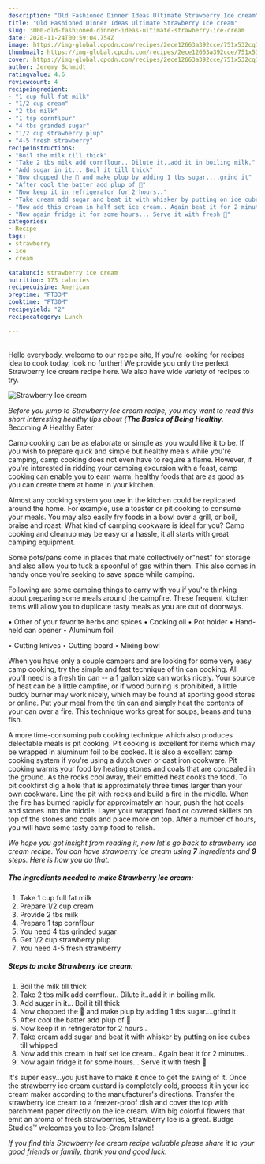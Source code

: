 ```yaml
---
description: "Old Fashioned Dinner Ideas Ultimate Strawberry Ice cream"
title: "Old Fashioned Dinner Ideas Ultimate Strawberry Ice cream"
slug: 3000-old-fashioned-dinner-ideas-ultimate-strawberry-ice-cream
date: 2020-11-24T00:59:04.754Z
image: https://img-global.cpcdn.com/recipes/2ece12663a392cce/751x532cq70/strawberry-ice-cream-recipe-main-photo.jpg
thumbnail: https://img-global.cpcdn.com/recipes/2ece12663a392cce/751x532cq70/strawberry-ice-cream-recipe-main-photo.jpg
cover: https://img-global.cpcdn.com/recipes/2ece12663a392cce/751x532cq70/strawberry-ice-cream-recipe-main-photo.jpg
author: Jeremy Schmidt
ratingvalue: 4.6
reviewcount: 4
recipeingredient:
- "1 cup full fat milk"
- "1/2 cup cream"
- "2 tbs milk"
- "1 tsp cornflour"
- "4 tbs grinded sugar"
- "1/2 cup strawberry plup"
- "4-5 fresh strawberry"
recipeinstructions:
- "Boil the milk till thick"
- "Take 2 tbs milk add cornflour.. Dilute it..add it in boiling milk."
- "Add sugar in it... Boil it till thick"
- "Now chopped the 🍓 and make plup by adding 1 tbs sugar....grind it"
- "After cool the batter add plup of 🍓"
- "Now keep it in refrigerator for 2 hours.."
- "Take cream add sugar and beat it with whisker by putting on ice cubes till whipped"
- "Now add this cream in half set ice cream.. Again beat it for 2 minutes.."
- "Now again fridge it for some hours... Serve it with fresh 🍓"
categories:
- Recipe
tags:
- strawberry
- ice
- cream

katakunci: strawberry ice cream 
nutrition: 173 calories
recipecuisine: American
preptime: "PT33M"
cooktime: "PT30M"
recipeyield: "2"
recipecategory: Lunch

---
```

<br>
Hello everybody, welcome to our recipe site, If you're looking for recipes idea to cook today, look no further! We provide you only the perfect Strawberry Ice cream recipe here. We also have wide variety of recipes to try.
<br>


![Strawberry Ice cream](https://img-global.cpcdn.com/recipes/2ece12663a392cce/751x532cq70/strawberry-ice-cream-recipe-main-photo.jpg)

<i>Before you jump to Strawberry Ice cream recipe, you may want to read this short interesting healthy tips about {<strong>The Basics of Being Healthy</strong>.</i>
Becoming A Healthy Eater

    
Camp cooking can be as elaborate or simple as you would like it to be. If you wish to prepare quick and simple but healthy meals while you're camping, camp cooking does not even have to require a flame. However, if you're interested in ridding your camping excursion with a feast, camp cooking can enable you to earn warm, healthy foods that are as good as you can create them at home in your kitchen.

 Almost any cooking system you use in the kitchen could be replicated around the home. For example, use a toaster or pit cooking to consume your meals. You may also easily fry foods in a bowl over a grill, or boil, braise and roast. What kind of camping cookware is ideal for you? Camp cooking and cleanup may be easy or a hassle, it all starts with great camping equipment.

Some pots/pans come in places that mate collectively or"nest" for storage and also allow you to tuck a spoonful of gas within them. This also comes in handy once you're seeking to save space while camping.

Following are some camping things to carry with you if you're thinking about preparing some meals around the campfire. These frequent kitchen items will allow you to duplicate tasty meals as you are out of doorways.


• Other of your favorite herbs and spices
• Cooking oil
• Pot holder
• Hand-held can opener
• Aluminum foil

• Cutting knives
• Cutting board
• Mixing bowl


When you have only a couple campers and are looking for some very easy camp cooking, try the simple and fast technique of tin can cooking. All you'll need is a fresh tin can -- a 1 gallon size can works nicely. Your source of heat can be a little campfire, or if wood burning is prohibited, a little buddy burner may work nicely, which may be found at sporting good stores or online. Put your meal from the tin can and simply heat the contents of your can over a fire.  This technique works great for soups, beans and tuna fish.

A more time-consuming pub cooking technique which also produces delectable meals is pit cooking. Pit cooking is excellent for items which may be wrapped in aluminum foil to be cooked.  It is also a excellent camp cooking system if you're using a dutch oven or cast iron cookware. Pit cooking warms your food by heating stones and coals that are concealed in the ground. As the rocks cool away, their emitted heat cooks the food. To pit cookfirst dig a hole that is approximately three times larger than your own cookware. Line the pit with rocks and build a fire in the middle. When the fire has burned rapidly for approximately an hour, push the hot coals and stones into the middle. Layer your wrapped food or covered skillets on top of the stones and coals and place more on top. After a number of hours, you will have some tasty camp food to relish.


<i>We hope you got insight from reading it, now let's go back to strawberry ice cream recipe. You can have strawberry ice cream using <strong>7</strong> ingredients and <strong>9</strong> steps. Here is how you do that.
</i>

##### The ingredients needed to make Strawberry Ice cream:

1. Take 1 cup full fat milk
1. Prepare 1/2 cup cream
1. Provide 2 tbs milk
1. Prepare 1 tsp cornflour
1. You need 4 tbs grinded sugar
1. Get 1/2 cup strawberry plup
1. You need 4-5 fresh strawberry


##### Steps to make Strawberry Ice cream:

1. Boil the milk till thick
1. Take 2 tbs milk add cornflour.. Dilute it..add it in boiling milk.
1. Add sugar in it... Boil it till thick
1. Now chopped the 🍓 and make plup by adding 1 tbs sugar....grind it
1. After cool the batter add plup of 🍓
1. Now keep it in refrigerator for 2 hours..
1. Take cream add sugar and beat it with whisker by putting on ice cubes till whipped
1. Now add this cream in half set ice cream.. Again beat it for 2 minutes..
1. Now again fridge it for some hours... Serve it with fresh 🍓


It&#39;s super easy…you just have to make it once to get the swing of it. Once the strawberry ice cream custard is completely cold, process it in your ice cream maker according to the manufacturer&#39;s directions. Transfer the strawberry ice cream to a freezer-proof dish and cover the top with parchment paper directly on the ice cream. With big colorful flowers that emit an aroma of fresh strawberries, Strawberry Ice is a great. Budge Studios™ welcomes you to Ice-Cream Island! 

<i>If you find this Strawberry Ice cream recipe valuable please share it to your good friends or family, thank you and good luck.</i>
